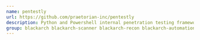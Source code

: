 ```yaml
---
name: pentestly
url: https://github.com/praetorian-inc/pentestly
description: Python and Powershell internal penetration testing framework.
group: blackarch blackarch-scanner blackarch-recon blackarch-automation
---
```

